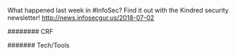 What happened last week in #InfoSec? Find it out with the Kindred security newsletter!
http://news.infosecgur.us/2018-07-02

######## CRF





####### Tech/Tools
